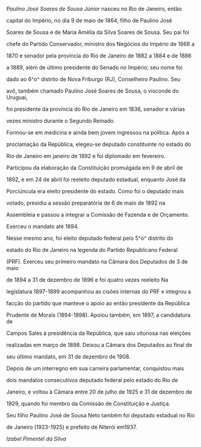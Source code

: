 

*Paulino José Soares de Sousa Júnior* nasceu no Rio de Janeiro, então

capital do Império, no dia 9 de maio de 1864, filho de Paulino José

Soares de Sousa e de Maria Amélia da Silva Soares de Sousa. Seu pai foi

chefe do Partido Conservador, ministro dos Negócios do Império de 1868 a

1870 e senador pela província do Rio de Janeiro de 1882 a 1884 e de 1886

a 1889, além de último presidente do Senado no Império; seu nome foi

dado ao 6^o^ distrito de Nova Friburgo (RJ), Conselheiro Paulino. Seu

avô, também chamado Paulino José Soares de Sousa, o visconde do Uruguai,

foi presidente da província do Rio de Janeiro em 1836, senador e várias

vezes ministro durante o Segundo Reinado.



Formou-se em medicina e ainda bem jovem ingressou na política. Após a

proclamação da República, elegeu-se deputado constituinte no estado do

Rio de Janeiro em janeiro de 1892 e foi diplomado em fevereiro.

Participou da elaboração da Constituição promulgada em 9 de abril de

1892, e em 24 de abril foi reeleito deputado estadual, enquanto José da

Porciúncula era eleito presidente do estado. Como foi o deputado mais

votado, presidiu a sessão preparatória de 6 de maio de 1892 na

Assembleia e passou a integrar a Comissão de Fazenda e de Orçamento.

Exerceu o mandato até 1894.



Nesse mesmo ano, foi eleito deputado federal pelo 5^o^ distrito do

estado do Rio de Janeiro na legenda do Partido Republicano Federal

(PRF). Exerceu seu primeiro mandato na Câmara dos Deputados de 3 de maio

de 1894 a 31 de dezembro de 1896 e foi quatro vezes reeleito Na

legislatura 1897-1899 acompanhou as cisões internas do PRF e integrou a

facção do partido que manteve o apoio ao então presidente da República

Prudente de Morais (1894-1898). Apoiou também, em 1897, a candidatura de

Campos Sales à presidência da República, que saiu vitoriosa nas eleições

realizadas em março de 1898. Deixou a Câmara dos Deputados ao final de

seu último mandato, em 31 de dezembro de 1908.



Depois de um interregno em sua carreira parlamentar, conquistou mais

dois mandatos consecutivos deputado federal pelo estado do Rio de

Janeiro, e voltou à Câmara entre 20 de julho de 1925 e 31 de dezembro de

1929, quando foi membro da Comissão de Constituição e Justiça.



Seu filho Paulino José de Sousa Neto também foi deputado estadual no Rio

de Janeiro (1923-1925) e prefeito de Niterói em1937.



*Izabel Pimentel da Silva*



